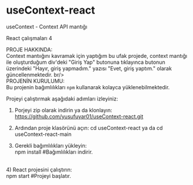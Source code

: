 # useContext-react
 useContext - Context API mantığı 

  React çalışmaları 4

PROJE HAKKINDA:  
 Context mantıığını kavramak için yaptığım bu ufak projede, context mantığı ile oluşturduğum div'deki "Giriş Yap" butonuna tıklayınca butonun üzerindeki "Hayır, giriş yapmadım." yazısı "Evet, giriş yaptım." olarak güncellenmektedir.
 br/>
<br/>
PROJENİN KURULUMU:  <br/>
Bu projenin bağımlılıkları `npm` kullanarak kolayca yüklenebilmektedir.

 Projeyi çalıştırmak aşağıdaki adımları izleyiniz:
 1) Porjeyi zip olarak indirin ya da klonlayın:
 https://github.com/yusufuyar01/useContext-react.git
 
2) Ardından proje klasörünü açın:
   cd useContext-react ya da  cd useContext-react-main
3) Gerekli bağımlılıkları yükleyin:<br/>
 npm install  #Bağımlılıkları indirir. <br/> 
 <br/>
4)  React projesini çalıştırın:<br/>
 npm start  #Projeyi başlatır.<br/>
 
 
<br/>
